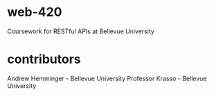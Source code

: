 # web-420
Coursework for RESTful APIs at Bellevue University
# contributors
Andrew Hemminger - Bellevue University
Professor Krasso - Bellevue University
